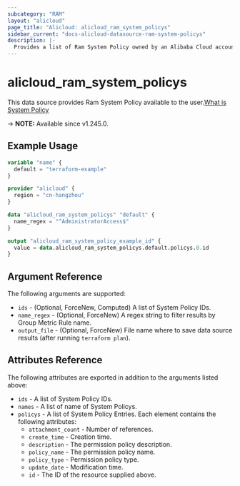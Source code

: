 ```yaml
---
subcategory: "RAM"
layout: "alicloud"
page_title: "Alicloud: alicloud_ram_system_policys"
sidebar_current: "docs-alicloud-datasource-ram-system-policys"
description: |-
  Provides a list of Ram System Policy owned by an Alibaba Cloud account.
---
```


# alicloud_ram_system_policys

This data source provides Ram System Policy available to the user.[What is System Policy](https://next.api.alibabacloud.com/document/Ram/2015-05-01/GetPolicy)

-> **NOTE:** Available since v1.245.0.

## Example Usage

```terraform
variable "name" {
  default = "terraform-example"
}

provider "alicloud" {
  region = "cn-hangzhou"
}

data "alicloud_ram_system_policys" "default" {
  name_regex = "^AdministratorAccess$"
}

output "alicloud_ram_system_policy_example_id" {
  value = data.alicloud_ram_system_policys.default.policys.0.id
}
```

## Argument Reference

The following arguments are supported:
* `ids` - (Optional, ForceNew, Computed) A list of System Policy IDs.
* `name_regex` - (Optional, ForceNew) A regex string to filter results by Group Metric Rule name.
* `output_file` - (Optional, ForceNew) File name where to save data source results (after running `terraform plan`).


## Attributes Reference

The following attributes are exported in addition to the arguments listed above:
* `ids` - A list of System Policy IDs.
* `names` - A list of name of System Policys.
* `policys` - A list of System Policy Entries. Each element contains the following attributes:
  * `attachment_count` - Number of references.
  * `create_time` - Creation time.
  * `description` - The permission policy description.
  * `policy_name` - The permission policy name.
  * `policy_type` - Permission policy type.
  * `update_date` - Modification time.
  * `id` - The ID of the resource supplied above.
